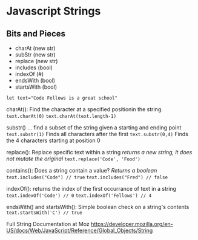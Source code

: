 # Javascript Strings

## Bits and Pieces
  
  - charAt (new str)
  - subStr (new str)
  - replace (new str)
  - includes (bool)
  - indexOf (#)
  - endsWith (bool)
  - startsWith (bool)
  
  
```let text="Code Fellows is a great school"```

charAt(): Find the character at a specified positionin the string.
```text.charAt(0)```
```text.charAt(text.length-1)```

substr() ... find a subset of the string given a starting and ending point
```text.substr(1)```
Finds all characters after the first
```text.substr(0,4)```
Finds the 4 characters starting at position 0


replace(): Replace specific text within a string
*returns a new string, it does not mutate the original*
```text.replace('Code', 'Food')```

contains(): Does a string contain a value?
*Returns a boolean*
```text.includes("Code") // true```
```text.includes("Fred") // false```

indexOf(): returns the index of the first occurrance of text in a string
```text.indexOf('Code') // 0```
```text.indexOf('Fellows') // 4```

endsWith() and startsWith(): Simple boolean check on a string's contents
```text.startsWith('C') // true```

    
Full String Documentation at Moz 
https://developer.mozilla.org/en-US/docs/Web/JavaScript/Reference/Global_Objects/String